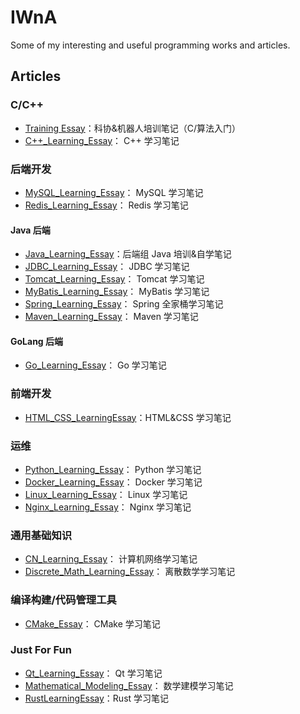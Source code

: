 # IWnA
Some of my interesting and useful programming works and articles.

## Articles

### C/C++

+ [Training Essay](Articles/TrainingEssay.md)：科协&机器人培训笔记（C/算法入门）
+ [C++_Learning_Essay](Articles/CppLearningEssay.md)： C++ 学习笔记

### 后端开发

+ [MySQL_Learning_Essay](Articles/MySQLLearningEssay.md)： MySQL 学习笔记
+ [Redis_Learning_Essay](Articles/RedisLearningEssay.md)： Redis 学习笔记

#### Java 后端

+ [Java_Learning_Essay](Articles/JavaLearningEssay.md)：后端组 Java 培训&自学笔记
+ [JDBC_Learning_Essay](Articles/JDBCLearningEssay.md)： JDBC 学习笔记
+ [Tomcat_Learning_Essay](Articles/TomcatLearningEssay.md)： Tomcat 学习笔记
+ [MyBatis_Learning_Essay](Articles/MyBatisLearningEssay.md)： MyBatis 学习笔记
+ [Spring_Learning_Essay](Articles/SpringLearningEssay.md)： Spring 全家桶学习笔记
+ [Maven_Learning_Essay](Articles/MavenLearningEssay.md)： Maven 学习笔记

#### GoLang 后端

+ [Go_Learning_Essay](Articles/GoLearningEssay.md)： Go 学习笔记

### 前端开发

+ [HTML_CSS_LearningEssay](Articles/HTMLCSSLearningEssay.md)：HTML&CSS 学习笔记

### 运维

+ [Python_Learning_Essay](Articles/PythonLearningEssay.md)： Python 学习笔记
+ [Docker_Learning_Essay](Articles/DockerLearningEssay.md)： Docker 学习笔记
+ [Linux_Learning_Essay](Articles/LinuxLearningEssay.md)： Linux 学习笔记
+ [Nginx_Learning_Essay](Articles/NginxLearningEssay.md)： Nginx 学习笔记

### 通用基础知识

+ [CN_Learning_Essay](Articles/CNLearningEssay.md)： 计算机网络学习笔记
+ [Discrete_Math_Learning_Essay](Articles/DiscreteMathLearningEssay.md)： 离散数学学习笔记

### 编译构建/代码管理工具

+ [CMake_Essay](Articles/CMake.md)： CMake 学习笔记

### Just For Fun

+ [Qt_Learning_Essay](Articles/QtLearningEssay.md)： Qt 学习笔记
+ [Mathematical_Modeling_Essay](Articles/MathematicalModelingEssay.md)： 数学建模学习笔记
+ [RustLearningEssay](Articles/RustLearningEssay.md)：Rust 学习笔记